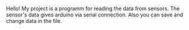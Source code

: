 Hello!
My project is а programm for reading the data from sensors. The sensor's data gives arduino via serial connection. 
Also you can save and change data in the file.
